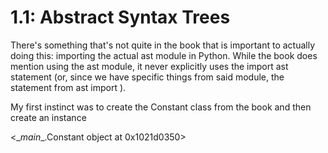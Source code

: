 # 1.1: Abstract Syntax Trees

There's something that's not quite in the book that is important to actually doing this: importing the actual ast module in Python. While the book does mention using the ast module, it never explicitly uses the import ast statement (or, since we have specific things from said module, the statement from ast import ).

My first instinct was to create the Constant class from the book and then create an instance

<\__main__.Constant object at 0x1021d0350>